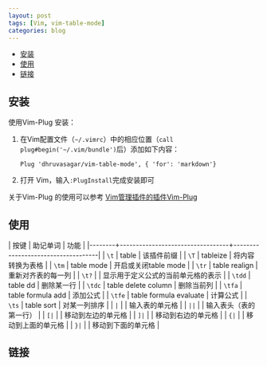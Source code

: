 ```yaml
---
layout: post
tags: [Vim, vim-table-mode]
categories: blog
---
```


<!-- vim-markdown-toc GFM -->

* [安装](#安装)
* [使用](#使用)
* [链接](#链接)

<!-- vim-markdown-toc -->

## 安装
使用Vim-Plug 安装：
1. 在Vim配置文件（`~/.vimrc`）中的相应位置（`call plug#begin('~/.vim/bundle')`后）添加如下内容：
   ```
   Plug 'dhruvasagar/vim-table-mode', { 'for': 'markdown'}
   ```
   
1. 打开 Vim，输入`:PlugInstall`完成安装即可

关于Vim-Plug 的使用可以参考 [Vim管理插件的插件Vim-Plug](https://wsxq2.55555.io/blog/2018/11/25/Vim管理插件的插件Vim-Plug)

## 使用

| 按键   | 助记单词                         | 功能                               |
|--------+----------------------------------+------------------------------------|
| `\t`   | table                            | 该插件前缀                         |
| `\T`   | tableize                         | 将内容转换为表格                   |
| `\tm`  | table mode                       | 开启或关闭table mode               |
| `\tr`  | table realign                    | 重新对齐表的每一列                 |
| `\t?`  |                                  | 显示用于定义公式的当前单元格的表示 |
| `\tdd` | table dd                         | 删除某一行                         |
| `\tdc` | table delete column              | 删除当前列                         |
| `\tfa` | table formula add                | 添加公式                           |
| `\tfe` | table formula evaluate           | 计算公式                           |
| `\ts`  | table sort                       | 对某一列排序                       |
| `|`    |                                  | 输入表的单元格                     |
| `||`   |                                  | 输入表头（表的第一行）             |
| `[|`   |                                  | 移动到左边的单元格                 |
| `]|`   |                                  | 移动到右边的单元格                 |
| `{|`   |                                  | 移动到上面的单元格                 |
| `}|`   |                                  | 移动到下面的单元格                 |


## 链接
<!-- link start -->

<!-- link end -->

<!-- abbreviations start -->

<!-- abbreviations end -->
